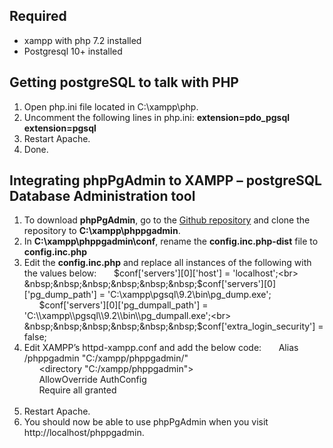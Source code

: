 ## Required

- xampp with php 7.2 installed
- Postgresql 10+ installed

## Getting postgreSQL to talk with PHP

1. Open php.ini file located in C:\xampp\php.
2. Uncomment the following lines in php.ini:
    **extension=pdo_pgsql**
    **extension=pgsql**
3. Restart Apache.
4. Done.

## Integrating phpPgAdmin to XAMPP – postgreSQL Database Administration tool

1. To download **phpPgAdmin**, go to the [Github repository](https://github.com/phppgadmin/phppgadmin) and clone the repository to **C:\xampp\phppgadmin**.
2. In **C:\xampp\phppgadmin\conf**, rename the **config.inc.php-dist** file to **config.inc.php**
3. Edit the **config.inc.php** and replace all instances of the following with the values below:
    &nbsp;&nbsp;&nbsp;&nbsp;&nbsp;&nbsp;$conf['servers'][0]['host'] = 'localhost';<br>
    &nbsp;&nbsp;&nbsp;&nbsp;&nbsp;&nbsp;$conf['servers'][0]['pg_dump_path'] = 'C:\\xampp\\pgsql\\9.2\\bin\\pg_dump.exe';<br>
    &nbsp;&nbsp;&nbsp;&nbsp;&nbsp;&nbsp;$conf['servers'][0]['pg_dumpall_path'] = 'C:\\xampp\\pgsql\\9.2\\bin\\pg_dumpall.exe';<br>
    &nbsp;&nbsp;&nbsp;&nbsp;&nbsp;&nbsp;$conf['extra_login_security'] = false;<br>
4. Edit XAMPP’s httpd-xampp.conf and add the below code:
    &nbsp;&nbsp;&nbsp;&nbsp;&nbsp;&nbsp;Alias /phppgadmin "C:/xampp/phppgadmin/"<br>
    &nbsp;&nbsp;&nbsp;&nbsp;&nbsp;&nbsp;<directory "C:/xampp/phppgadmin"><br>
    &nbsp;&nbsp;&nbsp;&nbsp;&nbsp;&nbsp;AllowOverride AuthConfig<br>
    &nbsp;&nbsp;&nbsp;&nbsp;&nbsp;&nbsp;Require all granted<br>
    &nbsp;&nbsp;&nbsp;&nbsp;&nbsp;&nbsp;</directory><br>
5. Restart Apache.
6. You should now be able to use phpPgAdmin when you visit http://localhost/phppgadmin.